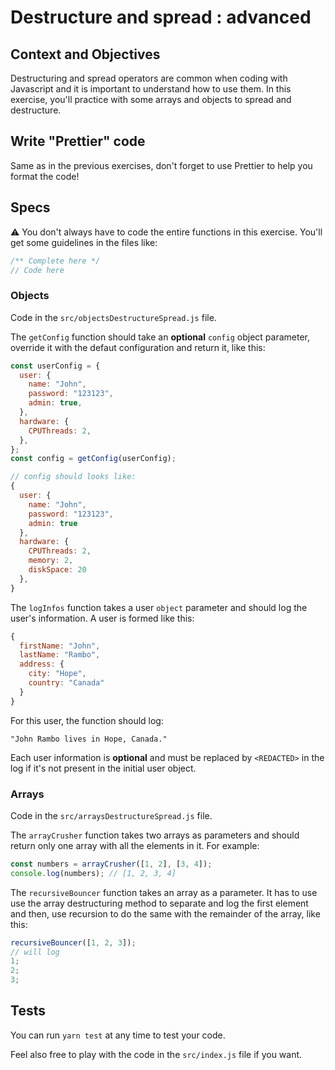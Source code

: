 # Destructure and spread : advanced

## Context and Objectives

Destructuring and spread operators are common when coding with Javascript and it is important to understand how to use them.
In this exercise, you'll practice with some arrays and objects to spread and destructure.

## Write "Prettier" code

Same as in the previous exercises, don't forget to use Prettier to help you format the code!

## Specs

⚠️ You don't always have to code the entire functions in this exercise. You'll get some guidelines in the files like:

```js
/** Complete here */
// Code here
```

### Objects

Code in the `src/objectsDestructureSpread.js` file.

The `getConfig` function should take an **optional** `config` object parameter, override it with the defaut configuration and return it, like this:

```js
const userConfig = {
  user: {
    name: "John",
    password: "123123",
    admin: true,
  },
  hardware: {
    CPUThreads: 2,
  },
};
const config = getConfig(userConfig);

// config should looks like:
{
  user: {
    name: "John",
    password: "123123",
    admin: true
  },
  hardware: {
    CPUThreads: 2,
    memory: 2,
    diskSpace: 20
  },
}
```

The `logInfos` function takes a user `object` parameter and should log the user's information.
A user is formed like this:

```js
{
  firstName: "John",
  lastName: "Rambo",
  address: {
    city: "Hope",
    country: "Canada"
  }
}
```

For this user, the function should log:

```
"John Rambo lives in Hope, Canada."
```

Each user information is **optional** and must be replaced by `<REDACTED>` in the log if it's not present in the initial user object.

### Arrays

Code in the `src/arraysDestructureSpread.js` file.

The `arrayCrusher` function takes two arrays as parameters and should return only one array with all the elements in it.
For example:

```js
const numbers = arrayCrusher([1, 2], [3, 4]);
console.log(numbers); // [1, 2, 3, 4]
```

The `recursiveBouncer` function takes an array as a parameter. It has to use use the array destructuring method to separate and log the first element and then, use recursion to do the same with the remainder of the array, like this:

```js
recursiveBouncer([1, 2, 3]);
// will log
1;
2;
3;
```

## Tests

You can run `yarn test` at any time to test your code.

Feel also free to play with the code in the `src/index.js` file if you want.
